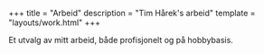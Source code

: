 +++
title = "Arbeid"
description = "Tim Hårek's arbeid"
template = "layouts/work.html"
+++

Et utvalg av mitt arbeid, både profisjonelt og på hobbybasis.

